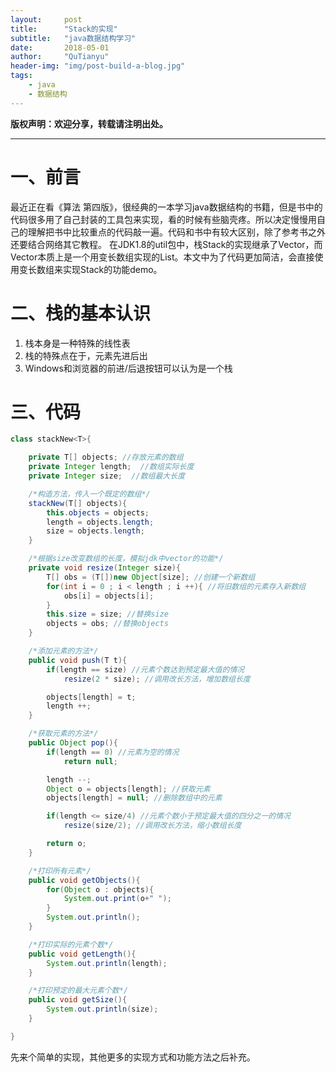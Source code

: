 ```yaml
---
layout:     post
title:      "Stack的实现"
subtitle:   "java数据结构学习"
date:       2018-05-01
author:     "QuTianyu"
header-img: "img/post-build-a-blog.jpg"
tags:
    - java
    - 数据结构
---
```



**版权声明：欢迎分享，转载请注明出处。**

---

# 一、前言

最近正在看《算法 第四版》，很经典的一本学习java数据结构的书籍，但是书中的代码很多用了自己封装的工具包来实现，看的时候有些脑壳疼。所以决定慢慢用自己的理解把书中比较重点的代码敲一遍。代码和书中有较大区别，除了参考书之外还要结合网络其它教程。
在JDK1.8的util包中，栈Stack的实现继承了Vector，而Vector本质上是一个用变长数组实现的List。本文中为了代码更加简洁，会直接使用变长数组来实现Stack的功能demo。

# 二、栈的基本认识

1. 栈本身是一种特殊的线性表
2. 栈的特殊点在于，元素先进后出
3. Windows和浏览器的前进/后退按钮可以认为是一个栈

# 三、代码

```java
class stackNew<T>{

    private T[] objects; //存放元素的数组
    private Integer length;  //数组实际长度
    private Integer size;  //数组最大长度

    /*构造方法，传入一个既定的数组*/
    stackNew(T[] objects){
        this.objects = objects;
        length = objects.length;
        size = objects.length;
    }

    /*根据size改变数组的长度，模拟jdk中vector的功能*/
    private void resize(Integer size){
        T[] obs = (T[])new Object[size]; //创建一个新数组
        for(int i = 0 ; i < length ; i ++){ //将旧数组的元素存入新数组
            obs[i] = objects[i];
        }
        this.size = size; //替换size
        objects = obs; //替换objects
    }

    /*添加元素的方法*/
    public void push(T t){
        if(length == size) //元素个数达到预定最大值的情况
            resize(2 * size); //调用改长方法，增加数组长度

        objects[length] = t;
        length ++;
    }

    /*获取元素的方法*/
    public Object pop(){
        if(length == 0) //元素为空的情况
            return null;

        length --;
        Object o = objects[length]; //获取元素
        objects[length] = null; //删除数组中的元素

        if(length <= size/4) //元素个数小于预定最大值的四分之一的情况
            resize(size/2); //调用改长方法，缩小数组长度

        return o;
    }

    /*打印所有元素*/
    public void getObjects(){
        for(Object o : objects){
            System.out.print(o+" ");
        }
        System.out.println();
    }

    /*打印实际的元素个数*/
    public void getLength(){
        System.out.println(length);
    }

    /*打印预定的最大元素个数*/
    public void getSize(){
        System.out.println(size);
    }

}

```
先来个简单的实现，其他更多的实现方式和功能方法之后补充。